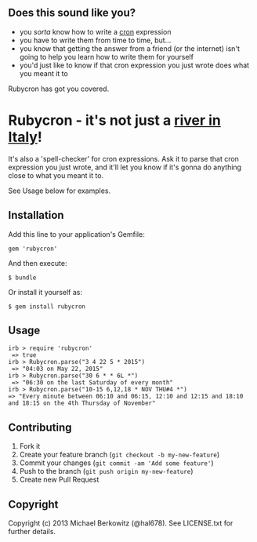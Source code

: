 ## Does this sound like you?

* you _sorta_ know how to write a [cron][cron_wiki] expression
* you have to write them from time to time, but...
* you know that getting the answer from a friend (or the internet) isn't going to help you learn how to write them for yourself
* you'd just like to know if that cron expression you just wrote does what you meant it to

Rubycron has got you covered.

# Rubycron - it's not just a [river in Italy][rubicon]!

It's also a 'spell-checker' for cron expressions. Ask it to parse that cron
expression you just wrote, and it'll let you know if it's gonna do anything
close to what you meant it to.

See Usage below for examples.

## Installation

Add this line to your application's Gemfile:

    gem 'rubycron'

And then execute:

    $ bundle

Or install it yourself as:

    $ gem install rubycron

## Usage

    irb > require 'rubycron'
     => true
    irb > Rubycron.parse("3 4 22 5 * 2015")
     => "04:03 on May 22, 2015"
    irb > Rubycron.parse("30 6 * * 6L *")
     => "06:30 on the last Saturday of every month"
    irb > Rubycron.parse("10-15 6,12,18 * NOV THU#4 *")
    => "Every minute between 06:10 and 06:15, 12:10 and 12:15 and 18:10 and 18:15 on the 4th Thursday of November"

## Contributing

1. Fork it
2. Create your feature branch (`git checkout -b my-new-feature`)
3. Commit your changes (`git commit -am 'Add some feature'`)
4. Push to the branch (`git push origin my-new-feature`)
5. Create new Pull Request

## Copyright

Copyright (c) 2013 Michael Berkowitz (@hal678). See LICENSE.txt for further details.

[cron_wiki]: http://en.wikipedia.org/wiki/Cron
[rubicon]: http://en.wikipedia.org/wiki/Rubicon
